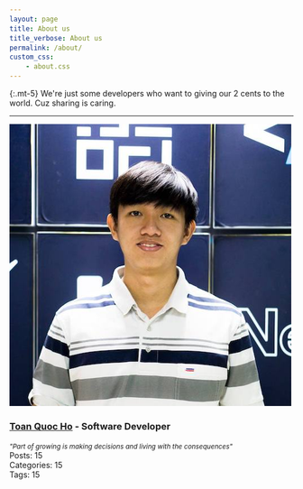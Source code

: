 ```yaml
---
layout: page
title: About us
title_verbose: About us
permalink: /about/
custom_css:
    - about.css
---
```


{:.mt-5}
We're just some developers who want to giving our 2 cents to the world. Cuz sharing is caring.

---

<div class="row p-3">
    <img src="/assets/images/avatars/hqtoan94.jpg" class="avatar" alt="Toan's Avatar">
    <div class="flex-fill ml-3 text-right py-3">
        <h3 class="m-0"><a href="/about/hqtoan94/">Toan Quoc Ho</a> - Software Developer</h3>
        <i><small>"Part of growing is making decisions and living with the consequences"</small></i>
        <div class="d-flex flex-row justify-content-end mt-3">
            <div class="pl-5">
                Posts: 15
            </div>
            <div class="pl-5">
                Categories: 15
            </div>
            <div class="pl-5">
                Tags: 15
            </div>
        </div>
    </div>
</div>
